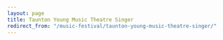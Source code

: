 ```yaml
---
layout: page
title: Taunton Young Music Theatre Singer
redirect_from: "/music-festival/taunton-young-music-theatre-singer/"
---
```


